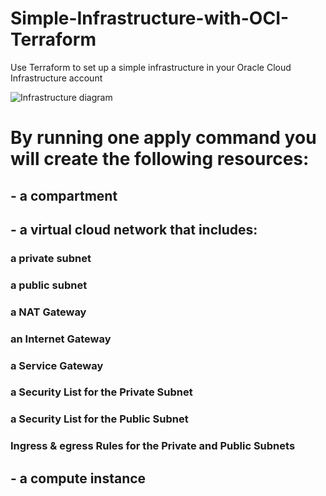 # Simple-Infrastructure-with-OCI-Terraform
Use Terraform to set up a simple infrastructure in your Oracle Cloud Infrastructure account

![Infrastructure diagram](https://github.com/MohamedSamy74/Simple-Infrastructure-with-OCI-Terraform/assets/44952687/ec8c39f4-e521-486d-98a3-fc255315c021)

# By running one apply command you will create the following resources:
## - a compartment
## - a virtual cloud network that includes: 
###    a private subnet
###    a public subnet
###    a NAT Gateway
###    an Internet Gateway
###    a Service Gateway
###    a Security List for the Private Subnet
###    a Security List for the Public Subnet
###    Ingress & egress Rules for the Private and Public Subnets
## - a compute instance
